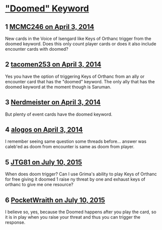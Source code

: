 # [&quot;Doomed&quot; Keyword](https://community.fantasyflightgames.com/topic/103026-doomed-keyword/)

## 1 [MCMC246 on April 3, 2014](https://community.fantasyflightgames.com/topic/103026-doomed-keyword/?do=findComment&comment=1036527)

New cards in the Voice of Isengard like Keys of Orthanc trigger from the doomed keyword. Does this only count player cards or does it also include encounter cards with doomed? 

## 2 [tacomen253 on April 3, 2014](https://community.fantasyflightgames.com/topic/103026-doomed-keyword/?do=findComment&comment=1036663)

Yes you have the option of triggering Keys of Orthanc from an ally or encounter card that has the "doomed" keyword. The only ally that has the doomed keyword at the moment though is Saruman.

## 3 [Nerdmeister on April 3, 2014](https://community.fantasyflightgames.com/topic/103026-doomed-keyword/?do=findComment&comment=1036690)

But plenty of event cards have the doomed keyword.

## 4 [alogos on April 3, 2014](https://community.fantasyflightgames.com/topic/103026-doomed-keyword/?do=findComment&comment=1036741)

I remember seeing same question some threads before... answer was caleb'ed as doom from encounter is same as doom from player.

## 5 [JTG81 on July 10, 2015](https://community.fantasyflightgames.com/topic/103026-doomed-keyword/?do=findComment&comment=1687641)

When does doom trigger? Can I use Grima's ability to play Keys of Orthanc for free giving it doomed 1 raise ny threat by one and exhaust keys of orthanc to give me one resource?

## 6 [PocketWraith on July 10, 2015](https://community.fantasyflightgames.com/topic/103026-doomed-keyword/?do=findComment&comment=1687692)

I believe so, yes, because the Doomed happens after you play the card, so it is in play when you raise your threat and thus you can trigger the response.

